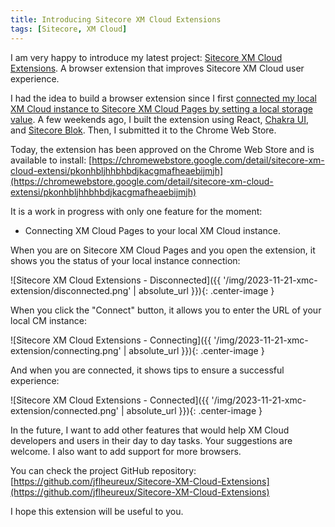```yaml
---
title: Introducing Sitecore XM Cloud Extensions
tags: [Sitecore, XM Cloud]
---
```


I am very happy to introduce my latest project: [Sitecore XM Cloud Extensions](https://github.com/jflheureux/Sitecore-XM-Cloud-Extensions). A browser extension that improves Sitecore XM Cloud user experience.

<!-- more -->

I had the idea to build a browser extension since I first [connected my local XM Cloud instance to Sitecore XM Cloud Pages by setting a local storage value](https://doc.sitecore.com/xmc/en/developers/xm-cloud/connect-xm-cloud-pages-to-your-local-xm-cloud-instance.html). A few weekends ago, I built the extension using React, [Chakra UI](https://chakra-ui.com/), and [Sitecore Blok](https://blok.sitecore.com/). Then, I submitted it to the Chrome Web Store.

Today, the extension has been approved on the Chrome Web Store and is available to install: [https://chromewebstore.google.com/detail/sitecore-xm-cloud-extensi/pkonhbljhhbhbdjkacgmafheaebijmjh](https://chromewebstore.google.com/detail/sitecore-xm-cloud-extensi/pkonhbljhhbhbdjkacgmafheaebijmjh)

It is a work in progress with only one feature for the moment:

- Connecting XM Cloud Pages to your local XM Cloud instance.

When you are on Sitecore XM Cloud Pages and you open the extension, it shows you the status of your local instance connection:

![Sitecore XM Cloud Extensions - Disconnected]({{ '/img/2023-11-21-xmc-extension/disconnected.png' | absolute_url }}){: .center-image }

When you click the "Connect" button, it allows you to enter the URL of your local CM instance:

![Sitecore XM Cloud Extensions - Connecting]({{ '/img/2023-11-21-xmc-extension/connecting.png' | absolute_url }}){: .center-image }

And when you are connected, it shows tips to ensure a successful experience:

![Sitecore XM Cloud Extensions - Connected]({{ '/img/2023-11-21-xmc-extension/connected.png' | absolute_url }}){: .center-image }

In the future, I want to add other features that would help XM Cloud developers and users in their day to day tasks. Your suggestions are welcome. I also want to add support for more browsers.

You can check the project GitHub repository: [https://github.com/jflheureux/Sitecore-XM-Cloud-Extensions](https://github.com/jflheureux/Sitecore-XM-Cloud-Extensions)

I hope this extension will be useful to you.
